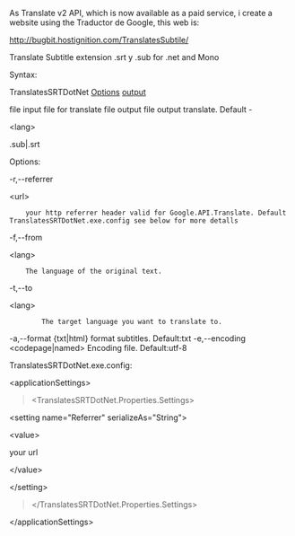 As Translate v2 API, which is now available as a paid service, i create a website using the Traductor de Google, this web is:

http://bugbit.hostignition.com/TranslatesSubtile/

Translate Subtitle extension .srt y .sub for .net and Mono

Syntax:

TranslatesSRTDotNet [Options](Options.md) <file input> [output](file.md)

file input			file for translate
file output			file output translate. Default <file input>-

&lt;lang&gt;

.sub|.srt

Options:

-r,--referrer 

&lt;url&gt;

		your http referrer header valid for Google.API.Translate. Default TranslatesSRTDotNet.exe.config see below for more detalls
-f,--from 

&lt;lang&gt;

		The language of the original text.
-t,--to 

&lt;lang&gt;

			The target language you want to translate to.
-a,--format {txt|html}		format subtitles. Default:txt
-e,--encoding <codepage|named>	Encoding file. Default:utf-8

TranslatesSRTDotNet.exe.config:


&lt;applicationSettings&gt;


> <TranslatesSRTDotNet.Properties.Settings>
> > 

&lt;setting name="Referrer" serializeAs="String"&gt;


> > > 

&lt;value&gt;

your url

&lt;/value&gt;



> > 

&lt;/setting&gt;



> </TranslatesSRTDotNet.Properties.Settings>


&lt;/applicationSettings&gt;

